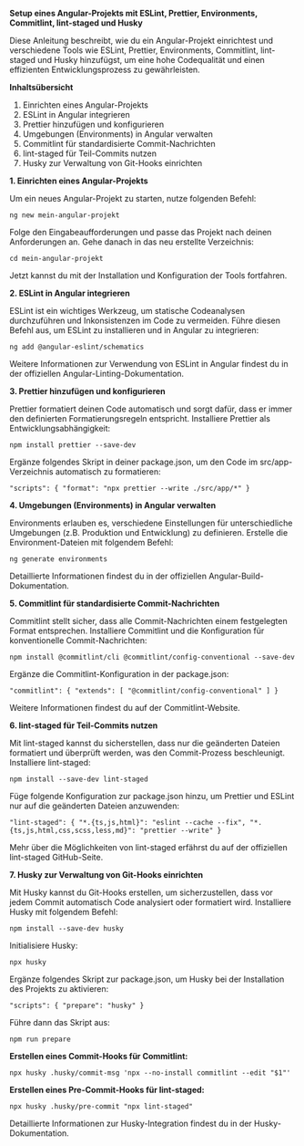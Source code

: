 
**Setup eines Angular-Projekts mit ESLint, Prettier, Environments, Commitlint, lint-staged und Husky**

Diese Anleitung beschreibt, wie du ein Angular-Projekt einrichtest und verschiedene Tools wie ESLint, Prettier, Environments, Commitlint, lint-staged und Husky hinzufügst, um eine hohe Codequalität und einen effizienten Entwicklungsprozess zu gewährleisten.

**Inhaltsübersicht**

1.  Einrichten eines Angular-Projekts
2.  ESLint in Angular integrieren
3.  Prettier hinzufügen und konfigurieren
4.  Umgebungen (Environments) in Angular verwalten
5.  Commitlint für standardisierte Commit-Nachrichten
6.  lint-staged für Teil-Commits nutzen
7.  Husky zur Verwaltung von Git-Hooks einrichten

**1. Einrichten eines Angular-Projekts**

Um ein neues Angular-Projekt zu starten, nutze folgenden Befehl:

`ng new mein-angular-projekt`

Folge den Eingabeaufforderungen und passe das Projekt nach deinen Anforderungen an. Gehe danach in das neu erstellte Verzeichnis:

`cd mein-angular-projekt`

Jetzt kannst du mit der Installation und Konfiguration der Tools fortfahren.

**2. ESLint in Angular integrieren**

ESLint ist ein wichtiges Werkzeug, um statische Codeanalysen durchzuführen und Inkonsistenzen im Code zu vermeiden. Führe diesen Befehl aus, um ESLint zu installieren und in Angular zu integrieren:

`ng add @angular-eslint/schematics`

Weitere Informationen zur Verwendung von ESLint in Angular findest du in der offiziellen Angular-Linting-Dokumentation.

**3. Prettier hinzufügen und konfigurieren**

Prettier formatiert deinen Code automatisch und sorgt dafür, dass er immer den definierten Formatierungsregeln entspricht. Installiere Prettier als Entwicklungsabhängigkeit:

`npm install prettier --save-dev`

Ergänze folgendes Skript in deiner package.json, um den Code im src/app-Verzeichnis automatisch zu formatieren:

`"scripts": { "format": "npx prettier --write ./src/app/*" }`

**4. Umgebungen (Environments) in Angular verwalten**

Environments erlauben es, verschiedene Einstellungen für unterschiedliche Umgebungen (z.B. Produktion und Entwicklung) zu definieren. Erstelle die Environment-Dateien mit folgendem Befehl:

`ng generate environments`

Detaillierte Informationen findest du in der offiziellen Angular-Build-Dokumentation.

**5. Commitlint für standardisierte Commit-Nachrichten**

Commitlint stellt sicher, dass alle Commit-Nachrichten einem festgelegten Format entsprechen. Installiere Commitlint und die Konfiguration für konventionelle Commit-Nachrichten:

`npm install @commitlint/cli @commitlint/config-conventional --save-dev`

Ergänze die Commitlint-Konfiguration in der package.json:

`"commitlint": { "extends": [ "@commitlint/config-conventional" ] }`

Weitere Informationen findest du auf der Commitlint-Website.

**6. lint-staged für Teil-Commits nutzen**

Mit lint-staged kannst du sicherstellen, dass nur die geänderten Dateien formatiert und überprüft werden, was den Commit-Prozess beschleunigt. Installiere lint-staged:

`npm install --save-dev lint-staged`

Füge folgende Konfiguration zur package.json hinzu, um Prettier und ESLint nur auf die geänderten Dateien anzuwenden:

`"lint-staged": { "*.{ts,js,html}": "eslint --cache --fix", "*.{ts,js,html,css,scss,less,md}": "prettier --write" }`

Mehr über die Möglichkeiten von lint-staged erfährst du auf der offiziellen lint-staged GitHub-Seite.

**7. Husky zur Verwaltung von Git-Hooks einrichten**

Mit Husky kannst du Git-Hooks erstellen, um sicherzustellen, dass vor jedem Commit automatisch Code analysiert oder formatiert wird. Installiere Husky mit folgendem Befehl:

`npm install --save-dev husky`

Initialisiere Husky:

`npx husky`

Ergänze folgendes Skript zur package.json, um Husky bei der Installation des Projekts zu aktivieren:

`"scripts": { "prepare": "husky" }`

Führe dann das Skript aus:

`npm run prepare`

**Erstellen eines Commit-Hooks für Commitlint:**

`npx husky .husky/commit-msg 'npx --no-install commitlint --edit "$1"'`

**Erstellen eines Pre-Commit-Hooks für lint-staged:**

`npx husky .husky/pre-commit "npx lint-staged"`

Detaillierte Informationen zur Husky-Integration findest du in der Husky-Dokumentation.